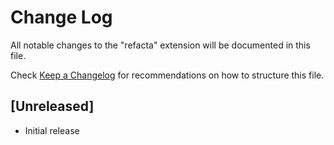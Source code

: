 # Change Log

All notable changes to the "refacta" extension will be documented in this file.

Check [Keep a Changelog](http://keepachangelog.com/) for recommendations on how to structure this file.

## [Unreleased]

- Initial release